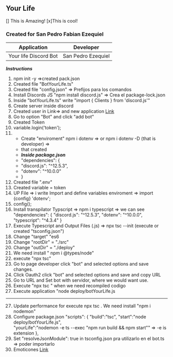 ## Your Life 
[] This is Amazing!
[x]This is cool!
### Created for San Pedro Fabian Ezequiel

|Application|Developer|
|--------|--------|
|   Your life Discord Bot  |  San Pedro Ezequiel |

***Instructions***
1. npm init -y  =>created pack.json
2. Created file "BotYourLife.ts"
3. Created file "config.json"  => Prefijos para los comandos
4. Install Discords JS "npm install discord.js" => Crea el package-lock.json
5. Inside "botYourLife.ts" write "import { Clients } from 'discord.js'"
6. Create server inside discord
7. Created user in Link=> and new application  [Link]("https://discord.com/developers/applications/") 
8. Go to option "Bot" and click "add bot"
9. Created Token 
10. variable.login('token');
11. - Create "enviroment"   npm i dotenv   => or npm i dotenv -D  (that is developer)  => 
    - that created  
    - ___Inside package.json___
    - "dependencies": {
    - "discord.js": "^12.5.3",
    - "dotenv": "^10.0.0"
    - }
12. Created file ".env"
13. Created variable = token
14. UP File => i write Import  and define variables enviroment =>  import {config} 'dotenv';
15. config();
16. Install transpilator Typscript => npm i typescript =>  we can see
"dependencies": {
    "discord.js": "^12.5.3",
    "dotenv": "^10.0.0",
    "typescript": "^4.3.4"
  }
17. Execute Typescript and Output Files (.js) => npx tsc --init (execute or created "tsconfig.json")
18. Change "target"  "es6
19. Change "rootDir" = "./src"
20. Change "outDir"  = "./deploy"
22. We need install " npm i @types/node"
21. execute "npx tsc"
22. Go to page developer click "bot" and selected options and save changes.
23. Click Oauth2 click "bot"  and selected options and save and copy URL
24. Go to URL and Set bot with servidor, where we would want use.
25. Execute "npx tsc " when we need recompiled codigo
26. Execute application "node deploy/botYourLife.js

--------------------
27. Update performance for execute npx tsc . We need install
  "npm i nodemon"
28. Configure package.json
"scripts": {
    "build":"tsc",
    "start":"node deploy/botYourLife.js",  
    "yourLife":"nodemon -e ts --exec  \"npm run build && npm start\""  => -e is extension
  },
29. Set  "resolveJsonModule": true in tsconfig.json pra utilizarlo en el bot.ts => poder importarlo
30. Emoticones  [Link](https://emojipedia.org/rocket/)